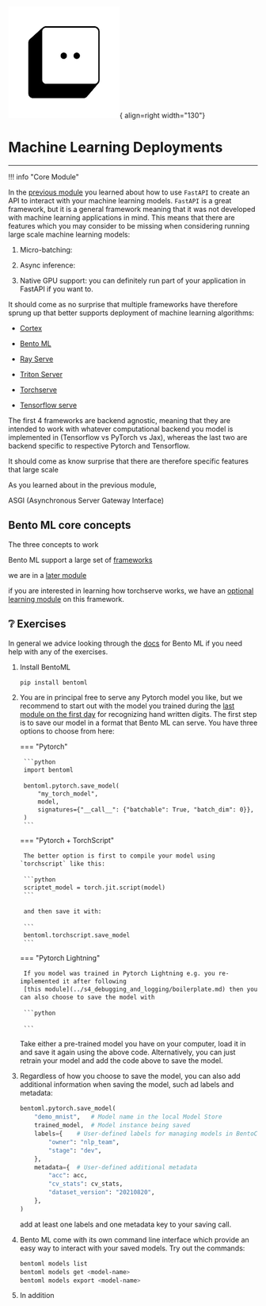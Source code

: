![Logo](../figures/icons/bentoml.png){ align=right width="130"}

# Machine Learning Deployments

---

!!! info "Core Module"

In the [previous module](apis.md) you learned about how to use `FastAPI` to create an API to interact with your machine
learning models. `FastAPI` is a great framework, but it is a general framework meaning that it was not developed with
machine learning applications in mind. This means that there are features which you may consider to be missing when
considering running large scale machine learning models:

1. Micro-batching:

2. Async inference:

3. Native GPU support: you can definitely run part of your application in FastAPI if you want to.

It should come as no surprise that multiple frameworks have therefore sprung up that better supports deployment of
machine learning algorithms:

* [Cortex](https://github.com/cortexlabs/cortex)

* [Bento ML](https://github.com/bentoml/bentoml)

* [Ray Serve](https://docs.ray.io/en/master/serve/)

* [Triton Server](https://github.com/triton-inference-server/server)

* [Torchserve](https://pytorch.org/serve/)

* [Tensorflow serve](https://github.com/tensorflow/serving)

The first 4 frameworks are backend agnostic, meaning that they are intended to work with whatever computational backend
you model is implemented in (Tensorflow vs PyTorch vs Jax), whereas the last two are backend specific to respective
Pytorch and Tensorflow.

It should come as know surprise that there are therefore specific features that
large scale

As you learned about in the previous module,

ASGI (Asynchronous Server Gateway Interface)

## Bento ML core concepts

The three concepts to work

Bento ML support a large set of [frameworks](https://docs.bentoml.com/en/latest/frameworks/index.html)

we are in a [later module](../)

if you are interested in learning how torchserve works, we have an
[optional learning module](../s7_deployment/local_deployment.md) on this framework.

## ❔ Exercises

In general we advice looking through the [docs](https://docs.bentoml.com/en/latest/index.html) for Bento ML if you
need help with any of the exercises.

1. Install BentoML

    ```bash
    pip install bentoml
    ```

2. You are in principal free to serve any Pytorch model you like, but we recommend to start out with the model you
    trained during the [last module on the first day](../s1_development_environment/deep_learning_software.md) for
    recognizing hand written digits. The first step is to save our model in a format that Bento ML can serve. You
    have three options to choose from here:

    === "Pytorch"

        ```python
        import bentoml

        bentoml.pytorch.save_model(
            "my_torch_model",
            model,
            signatures={"__call__": {"batchable": True, "batch_dim": 0}},
        )
        ```

    === "Pytorch + TorchScript"

        The better option is first to compile your model using `torchscript` like this:

        ```python
        scriptet_model = torch.jit.script(model)
        ```

        and then save it with:

        ```
        bentoml.torchscript.save_model
        ```

    === "Pytorch Lightning"

        If you model was trained in Pytorch Lightning e.g. you re-implemented it after following
        [this module](../s4_debugging_and_logging/boilerplate.md) then you can also choose to save the model with

        ```python

        ```

    Take either a pre-trained model you have on your computer, load it in and save it again using the above code.
    Alternatively, you can just retrain your model and add the code above to save the model.

3. Regardless of how you choose to save the model, you can also add additional information when saving the model,
    such ad labels and metadata:

    ```python
    bentoml.pytorch.save_model(
        "demo_mnist",   # Model name in the local Model Store
        trained_model,  # Model instance being saved
        labels={    # User-defined labels for managing models in BentoCloud
            "owner": "nlp_team",
            "stage": "dev",
        },
        metadata={  # User-defined additional metadata
            "acc": acc,
            "cv_stats": cv_stats,
            "dataset_version": "20210820",
        },
    )
    ```

    add at least one labels and one metadata key to your saving call.

4. Bento ML come with its own command line interface which provide an easy way to interact with your saved models. Try
    out the commands:

    ```bash
    bentoml models list
    bentoml models get <model-name>
    bentoml models export <model-name>
    ```

5. In addition
